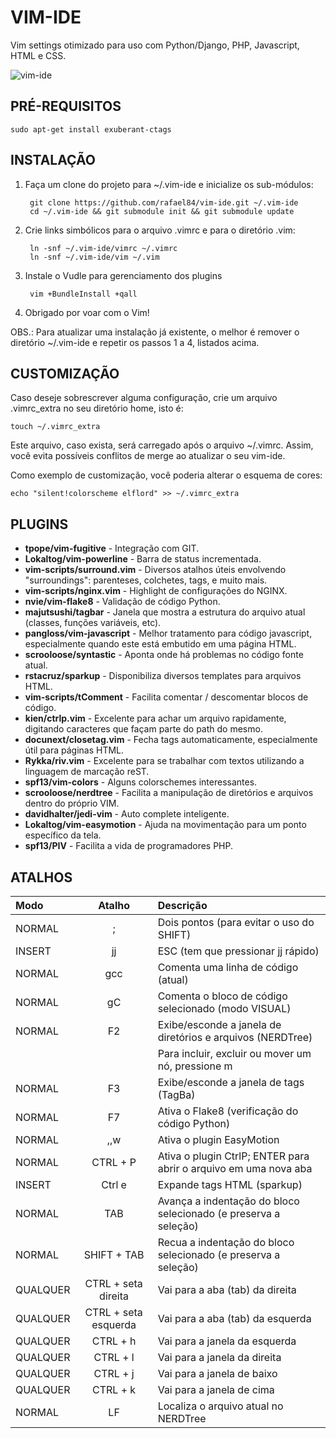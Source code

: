 # VIM-IDE #

Vim settings otimizado para uso com Python/Django, PHP, Javascript, HTML e CSS.

![vim-ide](https://github.com/rafael84/vim-ide/raw/master/img/overview.png)


## PRÉ-REQUISITOS ##

    sudo apt-get install exuberant-ctags


## INSTALAÇÃO ##
 
1. Faça um clone do projeto para ~/.vim-ide e inicialize os sub-módulos:
        
        git clone https://github.com/rafael84/vim-ide.git ~/.vim-ide
        cd ~/.vim-ide && git submodule init && git submodule update
        
2. Crie links simbólicos para o arquivo .vimrc e para o diretório .vim:

        ln -snf ~/.vim-ide/vimrc ~/.vimrc
        ln -snf ~/.vim-ide/vim ~/.vim

3. Instale o Vudle para gerenciamento dos plugins

        vim +BundleInstall +qall

4. Obrigado por voar com o Vim!


OBS.: Para atualizar uma instalação já existente, o melhor é remover o diretório ~/.vim-ide e 
repetir os passos 1 a 4, listados acima.


## CUSTOMIZAÇÃO ##

Caso deseje sobrescrever alguma configuração, crie um arquivo .vimrc_extra no seu diretório home,
isto é: 

    touch ~/.vimrc_extra
    
Este arquivo, caso exista, será carregado após o arquivo ~/.vimrc. Assim, você evita possíveis
conflitos de merge ao atualizar o seu vim-ide.

Como exemplo de customização, você poderia alterar o esquema de cores:

    echo "silent!colorscheme elflord" >> ~/.vimrc_extra


## PLUGINS ##

* **tpope/vim-fugitive** - Integração com GIT.
* **Lokaltog/vim-powerline** - Barra de status incrementada.
* **vim-scripts/surround.vim** - Diversos atalhos úteis envolvendo "surroundings": parenteses, colchetes, tags, e muito mais.
* **vim-scripts/nginx.vim** - Highlight de configurações do NGINX.
* **nvie/vim-flake8** - Validação de código Python.
* **majutsushi/tagbar** - Janela que mostra a estrutura do arquivo atual (classes, funções variáveis, etc). 
* **pangloss/vim-javascript** - Melhor tratamento para código javascript, especialmente quando este está embutido em uma página HTML.
* **scrooloose/syntastic** - Aponta onde há problemas no código fonte atual.
* **rstacruz/sparkup** - Disponibiliza diversos templates para arquivos HTML.
* **vim-scripts/tComment** - Facilita comentar / descomentar blocos de código.
* **kien/ctrlp.vim** - Excelente para achar um arquivo rapidamente, digitando caracteres que façam parte do path do mesmo.
* **docunext/closetag.vim** - Fecha tags automaticamente, especialmente útil para páginas HTML.
* **Rykka/riv.vim** - Excelente para se trabalhar com textos utilizando a linguagem de marcação reST.
* **spf13/vim-colors** - Alguns colorschemes interessantes.
* **scrooloose/nerdtree** - Facilita a manipulação de diretórios e arquivos dentro do próprio VIM.
* **davidhalter/jedi-vim** - Auto complete inteligente.
* **Lokaltog/vim-easymotion** - Ajuda na movimentação para um ponto específico da tela.
* **spf13/PIV** - Facilita a vida de programadores PHP.


## ATALHOS ##

Modo    | Atalho                | Descrição
:-------|:---------------------:|:------------------------------------------
NORMAL  | ;                     | Dois pontos (para evitar o uso do SHIFT)
INSERT  | jj                    | ESC (tem que pressionar jj rápido)
NORMAL  | gcc                   | Comenta uma linha de código (atual)
NORMAL  | gC                    | Comenta o bloco de código selecionado (modo VISUAL)
NORMAL  | F2                    | Exibe/esconde a janela de diretórios e arquivos (NERDTree)
        |                       | Para incluir, excluir ou mover um nó, pressione m
NORMAL  | F3                    | Exibe/esconde a janela de tags (TagBa)
NORMAL  | F7                    | Ativa o Flake8 (verificação do código Python)
NORMAL  | ,,w                   | Ativa o plugin EasyMotion
NORMAL  | CTRL + P              | Ativa o plugin CtrlP; ENTER para abrir o arquivo em uma nova aba
INSERT  | Ctrl e                | Expande tags HTML (sparkup)
NORMAL  | TAB                   | Avança a indentação do bloco selecionado (e preserva a seleção)
NORMAL  | SHIFT + TAB           | Recua a indentação do bloco selecionado (e preserva a seleção)
QUALQUER| CTRL + seta direita   | Vai para a aba (tab) da direita 
QUALQUER| CTRL + seta esquerda  | Vai para a aba (tab) da esquerda 
QUALQUER| CTRL + h              | Vai para a janela da esquerda
QUALQUER| CTRL + l              | Vai para a janela da direita
QUALQUER| CTRL + j              | Vai para a janela de baixo
QUALQUER| CTRL + k              | Vai para a janela de cima
NORMAL  | LF                    | Localiza o arquivo atual no NERDTree

